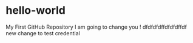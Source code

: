 # hello-world
My First GitHub Repository
I am going to change you !
dfdfdfdffdfdfdffdf
new change to test credential